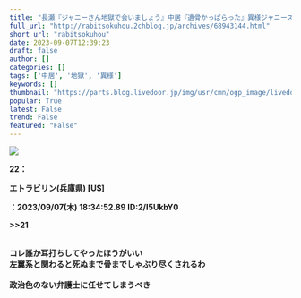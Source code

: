 ```yaml
---
title: "長瀬『ジャニーさん地獄で会いましょう』中居『遺骨かっぱらった』異様ジャニーズの遺児たち｜ラビット速報"
full_url: "http://rabitsokuhou.2chblog.jp/archives/68943144.html"
short_url: "rabitsokuhou"
date: 2023-09-07T12:39:23
draft: false
author: []
categories: []
tags: ['中居', '地獄', '異様']
keywords: []
thumbnail: "https://parts.blog.livedoor.jp/img/usr/cmn/ogp_image/livedoor.png"
popular: True
latest: False
trend: False
featured: "False"
---
```


![](https://parts.blog.livedoor.jp/img/usr/cmn/ogp_image/livedoor.png)

<b> <p>22：<p>エトラビリン(兵庫県) [US]</p>：2023/09/07(木) 18:34:52.89 ID:2/I5UkbY0</p><p><p>>>21</p> <br> コレ誰か耳打ちしてやったほうがいい <br> 左翼系と関わると死ぬまで骨までしゃぶり尽くされるわ <br> <br> 政治色のない弁護士に任せてしまうべき</p> </b>